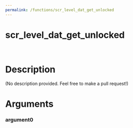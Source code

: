 ```yaml
---
permalink: /functions/scr_level_dat_get_unlocked
---
```

# scr_level_dat_get_unlocked  
&nbsp;  
# Description  
(No description provided. Feel free to make a pull request!) 
&nbsp;  
# Arguments
### argument0

&nbsp;    



